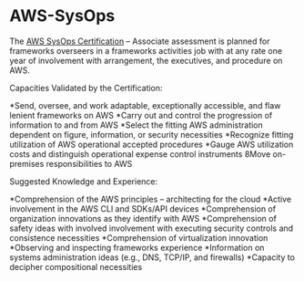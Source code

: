 # AWS-SysOps

The <a href=https://intellipaat.com/aws-sysops-certification-training/>AWS SysOps Certification</a> – Associate assessment is planned for frameworks overseers in a frameworks activities job with at any rate one year of involvement with arrangement, the executives, and procedure on AWS. 

Capacities Validated by the Certification:

*Send, oversee, and work adaptable, exceptionally accessible, and flaw lenient frameworks on AWS 
*Carry out and control the progression of information to and from AWS 
*Select the fitting AWS administration dependent on figure, information, or security necessities 
*Recognize fitting utilization of AWS operational accepted procedures 
*Gauge AWS utilization costs and distinguish operational expense control instruments 
8Move on-premises responsibilities to AWS 

Suggested Knowledge and Experience:

*Comprehension of the AWS principles – architecting for the cloud 
*Active involvement in the AWS CLI and SDKs/API devices 
*Comprehension of organization innovations as they identify with AWS 
*Comprehension of safety ideas with involved involvement with executing security controls and consistence necessities 
*Comprehension of virtualization innovation 
*Observing and inspecting frameworks experience 
*Information on systems administration ideas (e.g., DNS, TCP/IP, and firewalls) 
*Capacity to decipher compositional necessities
